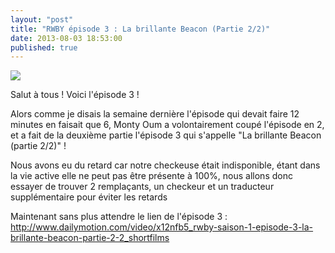 ```yaml
---
layout: "post"
title: "RWBY épisode 3 : La brillante Beacon (Partie 2/2)"
date: 2013-08-03 18:53:00
published: true
---
```

![](http://images2.wikia.nocookie.net/__cb20130802002103/rwby/images/thumb/9/9e/Episode3_00040.png/250px-Episode3_00040.png)

Salut à tous ! Voici l'épisode 3 !

Alors comme je disais la semaine dernière l'épisode qui devait faire 12 minutes en faisait que 6, Monty Oum a volontairement coupé l'épisode en 2, et a fait de la deuxième partie l'épisode 3 qui s'appelle "La brillante Beacon (partie 2/2)" !

Nous avons eu du retard car notre checkeuse était indisponible, étant dans la vie active elle ne peut pas être présente à 100%, nous allons donc essayer de trouver 2 remplaçants, un checkeur et un traducteur supplémentaire pour éviter les retards

Maintenant sans plus attendre le lien de l'épisode 3 : <http://www.dailymotion.com/video/x12nfb5_rwby-saison-1-episode-3-la-brillante-beacon-partie-2-2_shortfilms>

